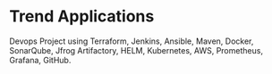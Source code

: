 # Trend Applications
Devops Project using Terraform, Jenkins, Ansible, Maven, Docker, SonarQube, Jfrog Artifactory, HELM, Kubernetes, AWS, Prometheus, Grafana, GitHub.
